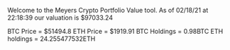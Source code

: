 Welcome to the Meyers Crypto Portfolio Value tool. 
As of 02/18/21 at 22:18:39 our valuation is $97033.24 

BTC Price = $51494.8
 ETH Price = $1919.91
BTC Holdings = 0.98BTC
 ETH holdings = 24.255477532ETH 
